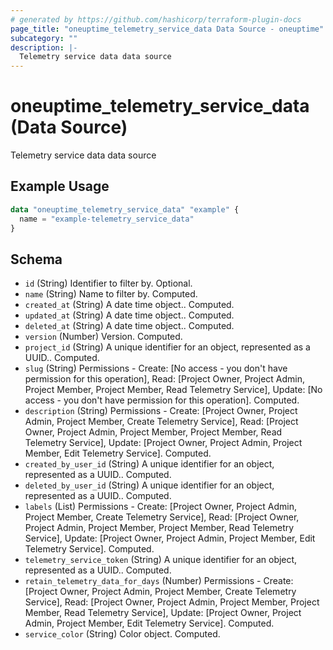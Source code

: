 ```yaml
---
# generated by https://github.com/hashicorp/terraform-plugin-docs
page_title: "oneuptime_telemetry_service_data Data Source - oneuptime"
subcategory: ""
description: |-
  Telemetry service data data source
---
```


# oneuptime_telemetry_service_data (Data Source)

Telemetry service data data source

## Example Usage

```terraform
data "oneuptime_telemetry_service_data" "example" {
  name = "example-telemetry_service_data"
}
```

## Schema

- `id` (String) Identifier to filter by. Optional.
- `name` (String) Name to filter by. Computed.
- `created_at` (String) A date time object.. Computed.
- `updated_at` (String) A date time object.. Computed.
- `deleted_at` (String) A date time object.. Computed.
- `version` (Number) Version. Computed.
- `project_id` (String) A unique identifier for an object, represented as a UUID.. Computed.
- `slug` (String) Permissions - Create: [No access - you don't have permission for this operation], Read: [Project Owner, Project Admin, Project Member, Project Member, Read Telemetry Service], Update: [No access - you don't have permission for this operation]. Computed.
- `description` (String) Permissions - Create: [Project Owner, Project Admin, Project Member, Create Telemetry Service], Read: [Project Owner, Project Admin, Project Member, Project Member, Read Telemetry Service], Update: [Project Owner, Project Admin, Project Member, Edit Telemetry Service]. Computed.
- `created_by_user_id` (String) A unique identifier for an object, represented as a UUID.. Computed.
- `deleted_by_user_id` (String) A unique identifier for an object, represented as a UUID.. Computed.
- `labels` (List) Permissions - Create: [Project Owner, Project Admin, Project Member, Create Telemetry Service], Read: [Project Owner, Project Admin, Project Member, Project Member, Read Telemetry Service], Update: [Project Owner, Project Admin, Project Member, Edit Telemetry Service]. Computed.
- `telemetry_service_token` (String) A unique identifier for an object, represented as a UUID.. Computed.
- `retain_telemetry_data_for_days` (Number) Permissions - Create: [Project Owner, Project Admin, Project Member, Create Telemetry Service], Read: [Project Owner, Project Admin, Project Member, Project Member, Read Telemetry Service], Update: [Project Owner, Project Admin, Project Member, Edit Telemetry Service]. Computed.
- `service_color` (String) Color object. Computed.
